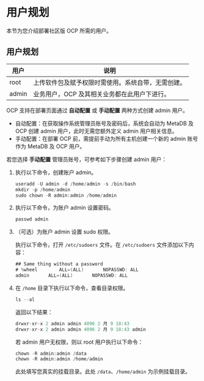 # 用户规划

本节为您介绍部署社区版 OCP 所需的用户。

## 用户规划

|  用户   |    说明     |
|-------|-------------|
| root  | 上传软件包及赋予权限时需使用。系统自带，无需创建。   |
| admin | 业务用户，OCP 及其相关业务都在此用户下进行。 |

OCP 支持在部署页面通过 **自动配置** 或 **手动配置** 两种方式创建 admin 用户。

* 自动配置：在获取操作系统管理员账号及密码后，系统会自动为 MetaDB 及 OCP 创建 admin 用户，此时无需您额外定义 admin 用户相关信息。
* 手动配置：在部署 OCP 前，需提前手动为所有主机创建一个新的 admin 账号作为 MetaDB 及 OCP 用户。

若您选择 **手动配置** 管理员账号，可参考如下步骤创建 admin 用户：

1. 执行以下命令，创建账户 admin。

   ```java
   useradd -U admin -d /home/admin -s /bin/bash
   mkdir -p /home/admin
   sudo chown -R admin:admin /home/admin
   ```

2. 执行以下命令，为账户 admin 设置密码。

   ```java
   passwd admin
   ```

3. （可选）为账户 admin 设置 sudo 权限。

   执行以下命令，打开 `/etc/sudoers` 文件。在 `/etc/sudoers` 文件添加以下内容：

   ```java
   ## Same thing without a password
   # %wheel        ALL=(ALL)       NOPASSWD: ALL
   admin       ALL=(ALL)       NOPASSWD: ALL
   ```

4. 在 `/home` 目录下执行以下命令，查看目录权限。

   ```java
   ls --al
   ```

   返回以下结果：

   ```java
   drwxr-xr-x 2 admin admin 4096 2 月 9 18:43 
   drwxr-xr-x 2 admin admin 4096 2 月 9 18:43 admin
   ```

   若 admin 用户无权限，则以 root 用户执行以下命令：

   ```java
   chown -R admin:admin /data
   chown -R admin:admin /home/admin
   ```

   此处填写您真实的挂载目录。此处 `/data`、`/home/admin` 为示例挂载目录。
